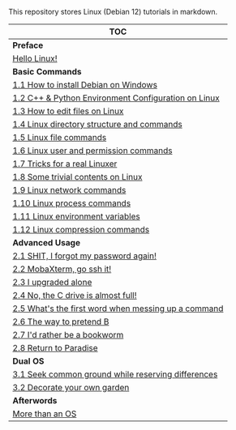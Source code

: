 This repository stores Linux (Debian 12) tutorials in markdown.

| TOC |
| --- |
| **Preface** |
| [Hello Linux!](/tutorials/Hello%20Linux!.md) |
| **Basic Commands** |
| [1.1 How to install Debian on Windows](/tutorials/1.1%20How%20to%20install%20Debian%20on%20Windows.md) |
| [1.2 C++ & Python Environment Configuration on Linux](/tutorials/1.2%20C++%20&%20Python%20Environment%20Configuration%20on%20Linux.md) |
| [1.3 How to edit files on Linux](/tutorials/1.3%20How%20to%20edit%20files%20on%20Linux.md) |
| [1.4 Linux directory structure and commands](/tutorials/1.4%20Linux%20directory%20structure%20and%20commands.md) |
| [1.5 Linux file commands](/tutorials/1.5%20Linux%20file%20commands.md) |
| [1.6 Linux user and permission commands](/tutorials/1.6%20Linux%20user%20and%20permission%20commands.md) |
| [1.7 Tricks for a real Linuxer](/tutorials/1.7%20Tricks%20for%20a%20real%20Linuxer.md) |
| [1.8 Some trivial contents on Linux](/tutorials/1.8%20Some%20trivial%20contents%20on%20Linux.md) |
| [1.9 Linux network commands](/tutorials/1.9%20Linux%20network%20commands.md) |
| [1.10 Linux process commands](/tutorials/1.10%20Linux%20process%20commands.md) |
| [1.11 Linux environment variables](/tutorials/1.11%20Linux%20environment%20variables.md) |
| [1.12 Linux compression commands](/tutorials/1.12%20Linux%20compression%20commands.md) |
| **Advanced Usage** |
| [2.1 SHIT, I forgot my password again!](/tutorials/2.1%20SHIT,%20I%20forgot%20my%20password%20again!.md) |
| [2.2 MobaXterm, go ssh it!](/tutorials/2.2%20MobaXterm,%20go%20ssh%20it!.md) |
| [2.3 I upgraded alone](/tutorials/2.3%20I%20upgraded%20alone.md) |
| [2.4 No, the C drive is almost full!](/tutorials/2.4%20No,%20the%20C%20drive%20is%20almost%20full!.md) |
| [2.5 What's the first word when messing up a command](/tutorials/2.5%20What's%20the%20first%20word%20when%20messing%20up%20a%20command.md) |
| [2.6 The way to pretend B](/tutorials/2.6%20The%20way%20to%20pretend%20B.md) |
| [2.7 I'd rather be a bookworm](/tutorials/2.7%20I'd%20rather%20be%20a%20bookworm.md) |
| [2.8 Return to Paradise](/tutorials/2.8%20Return%20to%20Paradise.md) |
| **Dual OS** |
| [3.1 Seek common ground while reserving differences](/tutorials/3.1%20Seek%20common%20ground%20while%20reserving%20differences.md) |
| [3.2 Decorate your own garden](/tutorials/3.2%20Decorate%20your%20own%20garden.md) |
| **Afterwords** |
| [More than an OS](/tutorials/More%20than%20an%20OS.md) |

